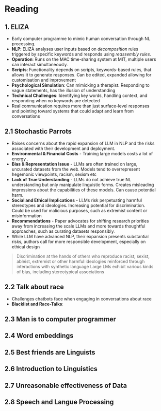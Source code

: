 # Reading

## 1. ELIZA
- Early computer programme to mimic human conversation through NL processing.
- **NLP**: ELIZA analyses user inputs based on *decomposition* rules triggered by specific keywords and responds using *reassembly rules*.
- **Operation**: Runs on the MAC time-sharing system at MIT, multiple users can interact simultaneously.
- **Scripts**: Functionality depends on scripts, keywords-based rules, that allows it to generate responses. Can be edited, expanded allowing for customisation and improvement
- **Psychological Simulation**: Can mimicking a therapist. Responding to vague statements, has the illusion of understanding
- **Technical Challenges**: Identifying key words, handling context, and responding when no keywords are detected
- Real communication requires more than just surface-level responses and pointing toward systems that could adapt and learn from conversations

## 2.1 Stochastic Parrots
- Raises concerns about the rapid expansion of LLM in NLP and the risks associated with their development and deployment.
- **Environmental & Financial Costs** - Training large models costs a lot of energy .
- **Bias & Representation Issue** - LLMs are often trained on large, uncurated datasets from the web. Models tend to overrepresent hegemonic viewpoints, racism, sexism etc
- **Lack of True Understanding** - LLMs do not achieve true NL understanding but only manipulate linguistic forms. Creates misleading impressions about the capabilities of these models. Can cause potential harm. 
- **Social and Ethical Implications** - LLMs risk perpetuating harmful stereotypes and ideologies. Increasing potential for discrimination. Could be used for malicious purposes, such as extremist content or misinformation
- **Recommendations** - Paper advocates for shifting research priorities away from increasing the scale LLMs and more towards thoughtful approaches, such as curating datasets responsibly. 
- While LLM have advanced NLP, their expansion presents substantial risks, authors call for more responsible development, especially on ethical design

> Discrimination at the hands of others who reproduce racist, sexist, ableist, extremist or other harmful ideologies reinforced through interactions with synthetic language
> Large LMs exhibit various kinds of bias, including stereotypical associations
## 2.2 Talk about race
- Challenges chatbots face when engaging in conversations about race
- **Blacklist and Race-Talks**: 

## 2.3 Man is to computer programmer

## 2.4 Word embeddings

## 2.5 Best friends are Linguists

## 2.6 Introduction to Linguistics

## 2.7 Unreasonable effectiveness of Data

## 2.8 Speech and Langue Processing